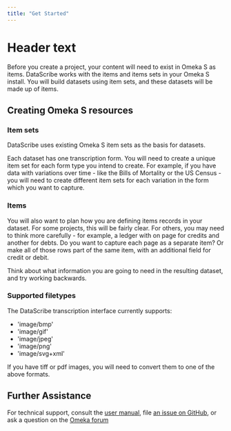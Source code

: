 ```yaml
---
title: "Get Started"
---
```


# Header text

Before you create a project, your content will need to exist in Omeka S as items. DataScribe works with the items and items sets in your Omeka S install. You will build datasets using item sets, and these datasets will be made up of items.

## Creating Omeka S resources

### Item sets

DataScribe uses existing Omeka S item sets as the basis for datasets. 

Each dataset has one transcription form. You will need to create a unique item set for each form type you intend to create. For example, if you have data with variations over time - like the Bills of Mortality or the US Census - you will need to create different item sets for each variation in the form which you want to capture. 

### Items

You will also want to plan how you are defining items records in your dataset. For some projects, this will be fairly clear. For others, you may need to think more carefully - for example, a ledger with on page for credits and another for debts. Do you want to capture each page as a separate item? Or make all of those rows part of the same item, with an additional field for credit or debit. 

Think about what information you are going to need in the resulting dataset, and try working backwards.

### Supported filetypes

The DataScribe transcription interface currently supports:

- 'image/bmp'
- 'image/gif'
- 'image/jpeg'
- 'image/png'
- 'image/svg+xml'

If you have tiff or pdf images, you will need to convert them to one of the above formats. 

## Further Assistance

For technical support, consult the [user manual](https://github.com/chnm/Datascribe-module/wiki), file [an issue on GitHub](https://github.com/chnm/Datascribe-module/issues), or ask a question on the [Omeka forum](https://forum.omeka.org/c/omeka-s/modules/22)